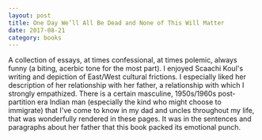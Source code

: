 ```yaml
---
layout: post
title: One Day We’ll All Be Dead and None of This Will Matter 
date: 2017-08-21
category: books
---
```


A collection of essays, at times confessional, at times polemic, always funny (a biting, acerbic tone for the most part). I enjoyed Scaachi Koul's writing and depiction of East/West cultural frictions. I especially liked her description of her relationship with her father, a relationship with which I strongly empathized. There is a certain masculine, 1950s/1960s post-partition era Indian man (especially the kind who might choose to immigrate) that I've come to know in my dad and uncles throughout my life, that was wonderfully rendered in these pages. It was in the sentences and paragraphs about her father that this book packed its emotional punch. 